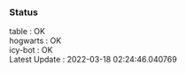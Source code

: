 ### Status


table : OK  
hogwarts : OK  
icy-bot : OK  
Latest Update : 2022-03-18 02:24:46.040769

